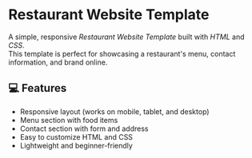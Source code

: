 # Restaurant Website Template

A simple, responsive *Restaurant Website Template* built with *HTML* and *CSS*.  
This template is perfect for showcasing a restaurant's menu, contact information, and brand online.

## 💻 Features

- Responsive layout (works on mobile, tablet, and desktop)  
- Menu section with food items  
- Contact section with form and address  
- Easy to customize HTML and CSS  
- Lightweight and beginner-friendly
